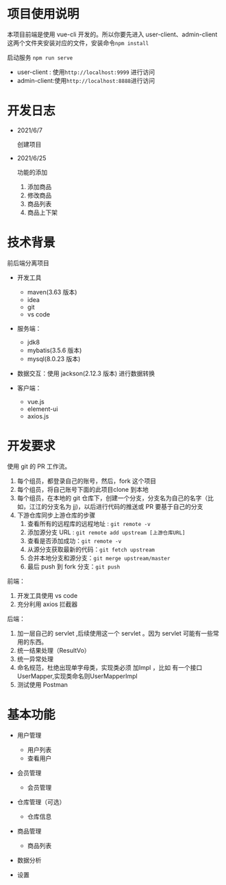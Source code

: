 # 项目使用说明

本项目前端是使用 vue-cli 开发的。所以你要先进入 user-client、admin-client 这两个文件夹安装对应的文件，安装命令`npm install`

启动服务 `npm run serve`

- user-client : 使用`http://localhost:9999` 进行访问
- admin-client:使用`http://localhost:8888`进行访问



# 开发日志

- 2021/6/7

  创建项目
  
- 2021/6/25

  功能的添加

  1. 添加商品
  2. 修改商品
  3. 商品列表
  4. 商品上下架



# 技术背景

前后端分离项目

- 开发工具
  - maven(3.63 版本)	
  - idea
  - git
  - vs code

- 服务端：
  - jdk8
  - mybatis(3.5.6 版本)
  - mysql(8.0.23 版本)

- 数据交互：使用 jackson(2.12.3 版本) 进行数据转换
- 客户端：
  - vue.js
  - element-ui
  - axios.js



# 开发要求

使用 git 的 PR 工作流。

1. 每个组员，都登录自己的账号，然后，fork 这个项目
2. 每个组员，将自己账号下面的此项目clone 到本地
3. 每个组员，在本地的 git 仓库下，创建一个分支，分支名为自己的名字（比如，江江的分支名为 jj)，以后进行代码的推送或 PR 要基于自己的分支
4. 下游仓库同步上游仓库的步骤
   1. 查看所有的远程库的远程地址 : `git remote -v`
   2. 添加源分支 URL : `git remote add upstream [上游仓库URL]`
   3. 查看是否添加成功：`git remote -v`
   4. 从源分支获取最新的代码：`git fetch upstream`
   5. 合并本地分支和源分支：`git merge upstream/master`
   6. 最后 push 到 fork 分支：`git push`

前端：

 1. 开发工具使用 vs code
 2. 充分利用 axios 拦截器

后端：
 1. 加一层自己的 servlet ,后续使用这一个 servlet 。因为 servlet 可能有一些常用的东西。
 2. 统一结果处理（ResultVo）
 3. 统一异常处理 
 4. 命名规范，杜绝出现单字母类，实现类必须 加Impl ，比如 有一个接口 UserMapper,实现类命名则UserMapperImpl
 5. 测试使用 Postman



# 基本功能

- 用户管理
  - 用户列表
  - 查看用户	

- 会员管理
  - 会员管理

- 仓库管理（可选）

  - 仓库信息

- 商品管理
	- 商品列表

- 数据分析

- 设置